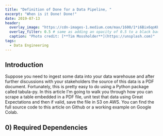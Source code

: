 ```yaml
---
title: "Definition of Done for a Data Pipeline, "
excerpt: "When is it Done! Done!"
date: 2019-07-13
header:
  overlay_image: "https://cdn-images-1.medium.com/max/1600/1*i6Bix6qoKU0ZMdLDVfA3ww.jpeg"
  overlay_filter: 0.5 # same as adding an opacity of 0.5 to a black background
  caption: "Photo credit: [**Tim Mossholder**](https://unsplash.com)"
tags:
  - Data Engineering
---
```


## Introduction

Suppose you need to ingest some data into your data warehouse and after further discussions with your stakeholders the source of this data is a PDF document. Fortunately, this is pretty easy to do using a Python package called tabula-py. In this article I'm going to walk you through how you can scrape a table embedded in a PDF file, unit test that data using Great Expectations and then if valid, save the file in S3 on AWS. You can find the full source code to this article on Github or a working example on Google Colab.

## 0) Required Dependencies

